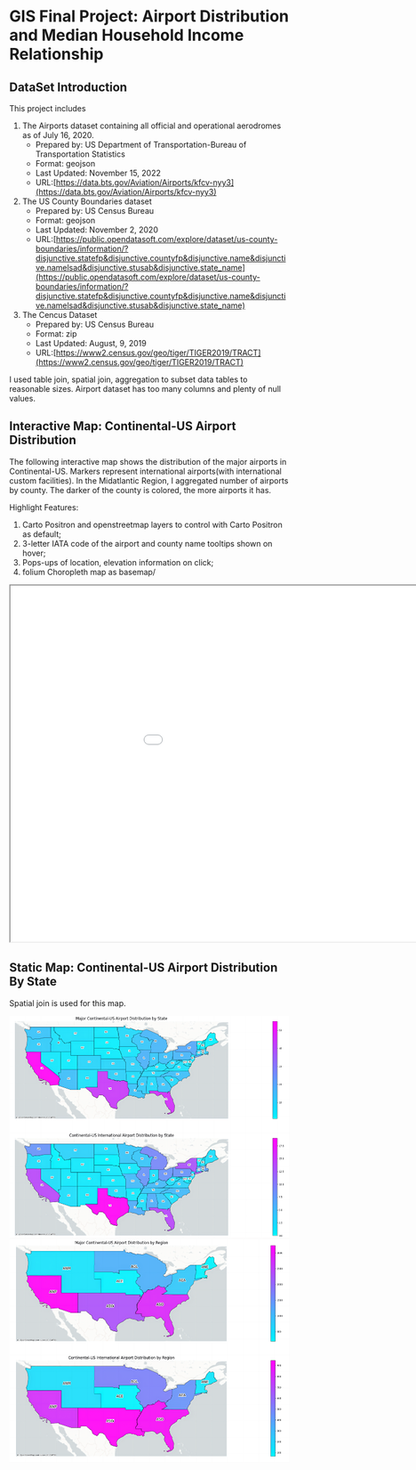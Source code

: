 # GIS Final Project: Airport Distribution and Median Household Income Relationship

## DataSet Introduction
This project includes   
1. The Airports dataset containing all official and operational aerodromes as of July 16, 2020.
   - Prepared by: US Department of Transportation-Bureau of Transportation Statistics
   - Format: geojson
   - Last Updated: November 15, 2022
   - URL:[https://data.bts.gov/Aviation/Airports/kfcv-nyy3](https://data.bts.gov/Aviation/Airports/kfcv-nyy3)
2. The US County Boundaries dataset
   - Prepared by: US Census Bureau
   - Format: geojson
   - Last Updated: November 2, 2020
   - URL:[https://public.opendatasoft.com/explore/dataset/us-county-boundaries/information/?disjunctive.statefp&disjunctive.countyfp&disjunctive.name&disjunctive.namelsad&disjunctive.stusab&disjunctive.state_name](https://public.opendatasoft.com/explore/dataset/us-county-boundaries/information/?disjunctive.statefp&disjunctive.countyfp&disjunctive.name&disjunctive.namelsad&disjunctive.stusab&disjunctive.state_name)
3. The Cencus Dataset
   - Prepared by: US Census Bureau
   - Format: zip
   - Last Updated: August, 9, 2019
   - URL:[https://www2.census.gov/geo/tiger/TIGER2019/TRACT](https://www2.census.gov/geo/tiger/TIGER2019/TRACT)

I used table join, spatial join, aggregation to subset data tables to reasonable sizes. Airport dataset has too many columns and plenty of null values. 

## Interactive Map: Continental-US Airport Distribution
The following interactive map shows the distribution of the major airports in Continental-US. Markers represent international airports(with international custom facilities). In the Midatlantic Region, I aggregated number of airports by county. The darker of the county is colored, the more airports it has.    

Highlight Features:    
1. Carto Positron and openstreetmap layers to control with Carto Positron as default;
2. 3-letter IATA code of the airport and county name tooltips shown on hover;
3. Pops-ups of location, elevation information on click;
4. folium Choropleth map as basemap/

<iframe src='interactive_map_airport_distribution_continental_US.html' width='1080' height='640'></iframe>

## Static Map: Continental-US Airport Distribution By State
Spatial join is used for this map.
<p float="left">
   <img src="static_map_airport_distribution_by_state.png" width="510" height="400" />
   <img src="static_map_airport_distribution_by_region.png" width="510" height="400" />
</p>
<!-- ![](static_map_airport_distribution_by_state.png | width=500) ![](static_map_airport_distribution_by_region.png | width=500) -->

